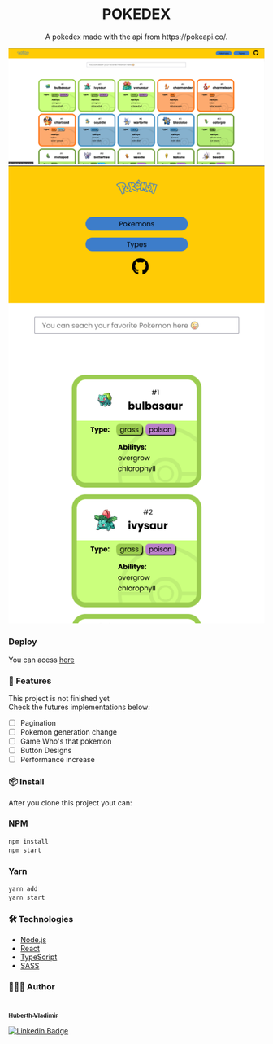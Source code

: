 <h1 align="center">POKEDEX</h1>
<p align="center">
A pokedex made with the api from https://pokeapi.co/.
</p>
<div align="center">
  <img src="public/pokedesktop.png"/>
  <img src="public/pokemobile.png" />
</div>

### Deploy

You can acess [here](pokedex-chi-three.vercel.app/)

### 🚧 Features

This project is not finished yet 
<br>
Check the futures implementations below:
 
 - [ ] Pagination
 - [ ] Pokemon generation change
 - [ ] Game Who's that pokemon
 - [ ] Button Designs
 - [ ] Performance increase

### 📦 Install
After you clone this project yout can:
<h3>NPM </h3>

```bash
npm install
npm start
```

<h3>Yarn</h3>

```bash
yarn add
yarn start
```

### 🛠 Technologies
 
 - [Node.js](https://nodejs.org/en/)
 - [React](https://pt-br.reactjs.org/)
- [TypeScript](https://www.typescriptlang.org/)
- [SASS](https://sass-lang.com/)

### 👨🏾‍💻 Author
<a href="https://github.com/HuberthVladimir">
 <img style="border-radius: 100px;" src="https://github.com/huberthvladimir.png" width="100px;" alt=""/>
 <br />
 <sub style="margin-bottom: 3px;"><b>Huberth Vladimir</b></sub></a>
 
 [![Linkedin Badge](https://img.shields.io/badge/-Huberth-blue?style=flat-square&logo=Linkedin&logoColor=white&link=https://www.linkedin.com/in/huberth-vladimir/)](https://www.linkedin.com/in/huberth-vladimir/) 
